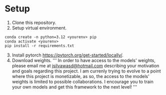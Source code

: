# Setup
1. Clone this repository.
2. Setup virtual environment.
```
conda create -n python=3.12 <yourenv> pip
conda activate <yourenv>
pip install -r requirements.txt
```
3. Install pytorch https://pytorch.org/get-started/locally/.
4. Download weights.
   '''
   In order to have access to the models' weights, please email me at jsilvawasd@hotmail.com describing your motivation and goals regarding this project. I am currenly trying to evolve to a point where this project is monetizable, as so,    the access to the models' weights is limited to possible collaborations. I encourage you to train your own models and get this framework to the next level!
   '''
